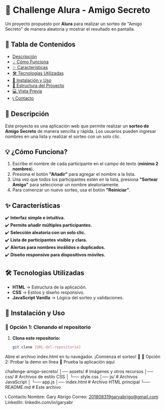 # 🎲 Challenge Alura - Amigo Secreto  

Un proyecto propuesto por **Alura** para realizar un sorteo de "Amigo Secreto" de manera aleatoria y mostrar el resultado en pantalla.  

## 📖 Tabla de Contenidos  
- [Descripción](#descripción)  
- [💡 Cómo Funciona](#-cómo-funciona)  
- [✨ Características](#-características)  
- [🛠 Tecnologías Utilizadas](#-tecnologías-utilizadas)  
- [🚀 Instalación y Uso](#-instalación-y-uso)  
- [📂 Estructura del Proyecto](#-estructura-del-proyecto)  
- [💻 Vista Previa](#-vista-previa)  
- [📞 Contacto](#-contacto)  

## 📌 Descripción  
Este proyecto es una aplicación web que permite realizar un **sorteo de Amigo Secreto** de manera sencilla y rápida. Los usuarios pueden ingresar nombres en una lista y realizar el sorteo con un solo clic.  

## 💡 ¿Cómo Funciona?  
1. Escribe el nombre de cada participante en el campo de texto (**mínimo 2 nombres**).  
2. Presiona el botón **"Añadir"** para agregar el nombre a la lista.  
3. Una vez que todos los participantes estén en la lista, presiona **"Sortear Amigo"** para seleccionar un nombre aleatoriamente.  
4. Para comenzar un nuevo sorteo, usa el botón **"Reiniciar"**.  

## ✨ Características  
✔️ **Interfaz simple e intuitiva.**  
✔️ **Permite añadir múltiples participantes.**  
✔️ **Selección aleatoria con un solo clic.**  
✔️ **Lista de participantes visible y clara.**  
✔️ **Alertas para nombres inválidos o duplicados.**  
✔️ **Diseño responsivo para dispositivos móviles.**  

## 🛠 Tecnologías Utilizadas  
- **HTML** → Estructura de la aplicación.  
- **CSS** → Estilos y diseño responsivo.  
- **JavaScript Vanilla** → Lógica del sorteo y validaciones.  

## 🚀 Instalación y Uso  

### 🔹 Opción 1: Clonando el repositorio  
1. **Clona este repositorio:**  
   ```sh
   git clone [URL-del-repositorio]

Abre el archivo index.html en tu navegador.
¡Comienza el sorteo! 🎁
🔹 Opción 2: Probar la demo en línea
🔗 Prueba la aplicación aquí

challenge-amigo-secreto/
│── assets/       # Imágenes y otros recursos
│── css/          # Archivos de estilo CSS
│   └── style.css
│── js/           # Archivos JavaScript
│   └── app.js
│── index.html    # Archivo HTML principal
└── README.md     # Este archivo

📞 Contacto
Nombre: Gary Abrigo
Correo: 201808319garyabrigo@gmail.com
LinkedIn: linkedin.com/in/garyabr


